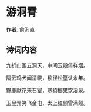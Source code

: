 # 游洞霄

**作者**: 俞洵直

## 诗词内容

九折山围五洞天，中间玉殿倚祥烟。

隔云鸡犬闻清晓，锁径松篁认永年。

野鹿献花来石室，寒猿掷果饮溪泉。

玉皇弄笑飞金电，太上红颜雪满颠。


